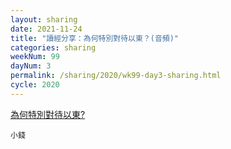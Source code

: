 ```yaml
---
layout: sharing
date: 2021-11-24
title: "讀經分享：為何特別對待以東？(音頻)"
categories: sharing
weekNum: 99
dayNum: 3
permalink: /sharing/2020/wk99-day3-sharing.html
cycle: 2020
---
```


[為何特別對待以東?](/media/2020/wk099/2021-11-24-bin.m4a)

`小錢`
